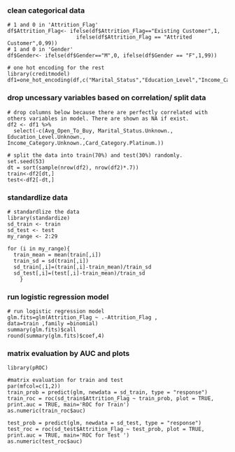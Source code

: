 ### clean categorical data
```{r Categorical Variable Processing, echo=FALSE}
# 1 and 0 in 'Attrition_Flag'
df$Attrition_Flag<- ifelse(df$Attrition_Flag=="Existing Customer",1, 
                      ifelse(df$Attrition_Flag == "Attrited Customer",0,99))
# 1 and 0 in 'Gender'
df$Gender<- ifelse(df$Gender=="M",0, ifelse(df$Gender == "F",1,99))

# one hot encoding for the rest
library(creditmodel)
df1=one_hot_encoding(df,c("Marital_Status","Education_Level","Income_Category","Card_Category"))
```


### drop uncessary variables based on correlation/ split data
```{r Drop Uncessary Variable/Split data, echo=FALSE}
# drop columns below because there are perfectly correlated with others variables in model. There are shown as NA if exist.
df2 <- df1 %>% 
  select(-c(Avg_Open_To_Buy, Marital_Status.Unknown., Education_Level.Unknown., Income_Category.Unknown.,Card_Category.Platinum.))

# split the data into train(70%) and test(30%) randomly.
set.seed(53)
dt = sort(sample(nrow(df2), nrow(df2)*.7))
train<-df2[dt,]
test<-df2[-dt,]
```

### standardlize data
```{r, echo=FALSE}
# standardlize the data
library(standardize)
sd_train <- train
sd_test <- test
my_range <- 2:29

for (i in my_range){
  train_mean = mean(train[,i])
  train_sd = sd(train[,i])
  sd_train[,i]=(train[,i]-train_mean)/train_sd
  sd_test[,i]=(test[,i]-train_mean)/train_sd
    }
```


### run logistic regression model
```{r Run Logistic Regression, echo=FALSE}
# run logistic regression model
glm.fits=glm(Attrition_Flag ~ .-Attrition_Flag ,
data=train ,family =binomial)
summary(glm.fits)$call
round(summary(glm.fits)$coef,4)
```

### matrix evaluation by AUC and plots
```{r Evaluation AUC, echo=FALSE}
library(pROC)

#matrix evaluation for train and test
par(mfcol=c(1,2))
train_prob = predict(glm, newdata = sd_train, type = "response")
train_roc = roc(sd_train$Attrition_Flag ~ train_prob, plot = TRUE, print.auc = TRUE, main='ROC for Train')
as.numeric(train_roc$auc)

test_prob = predict(glm, newdata = sd_test, type = "response")
test_roc = roc(sd_test$Attrition_Flag ~ test_prob, plot = TRUE, print.auc = TRUE, main='ROC for Test ')
as.numeric(test_roc$auc)
```
